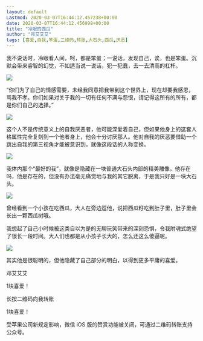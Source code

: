 ```yaml
---
layout: default
Lastmod: 2020-03-07T16:44:12.457238+00:00
date: 2020-03-07T16:44:12.456998+00:00
title: "冷眼的西瓜"
author: "邓艾艾艾"
tags: [喜爱,自我,笨蛋,二维码,转账,大石头,西瓜,厌恶]
---
```


我不说话时，冷眼看人间，呵，都是笨蛋；一说话，发现自己，诶，也是笨蛋。沉默会带来睿智的幻觉，不如适当说一说话，犯一犯蠢，去一去清高的杠杆。  

![](https://images.weserv.nl/?url=https%3A//mmbiz.qpic.cn/sz_mmbiz_png/ibMicKzGQHIbI7bhffmAwlLHNARpic0H27rJjHTH5XzGOpaOxREfdWPzc4kLnZCy0DlOZCRiaFBWqwCoJ7WibfTJP0g/640%3Fwx_fmt%3Dpng)

“你们为了自己的情感需要，未经我同意把我带到这个世界上，现在却要我感恩，骂我不孝。你们如果对关于我的一切有任何不满与怨恨，请记得这所有的所有，都是你们自己的选择。”

![](https://images.weserv.nl/?url=https%3A//mmbiz.qpic.cn/sz_mmbiz_png/ibMicKzGQHIbI7bhffmAwlLHNARpic0H27rJjHTH5XzGOpaOxREfdWPzc4kLnZCy0DlOZCRiaFBWqwCoJ7WibfTJP0g/640%3Fwx_fmt%3Dpng)

这个人不是传统意义上的自我厌恶者，他可能深爱着自己，但如果他身上的这套人格属性完全复刻到一个他者身上，他会十分讨厌那人。他对自我的厌恶要借助一个跳出自我的第三视角才能被意识到，就像这段话的人称变换。  

![](https://images.weserv.nl/?url=https%3A//mmbiz.qpic.cn/sz_mmbiz_png/ibMicKzGQHIbI7bhffmAwlLHNARpic0H27rJjHTH5XzGOpaOxREfdWPzc4kLnZCy0DlOZCRiaFBWqwCoJ7WibfTJP0g/640%3Fwx_fmt%3Dpng)

我体内那个“最好的我”，就像是隐藏在一块普通大石头内部的精美雕像，他存在吗，他是存在的，但没有办法毫无痛觉地与我的其它脱离，于是我只好是一块大石头。  

![](https://images.weserv.nl/?url=https%3A//mmbiz.qpic.cn/sz_mmbiz_png/ibMicKzGQHIbI7bhffmAwlLHNARpic0H27rJjHTH5XzGOpaOxREfdWPzc4kLnZCy0DlOZCRiaFBWqwCoJ7WibfTJP0g/640%3Fwx_fmt%3Dpng)

曾经看到一个小孩在吃西瓜，大人在旁边逗他，说把西瓜籽吃到肚子里，肚子里会长出一颗西瓜树哦。  

我想起了自己小时候被这类自以为是的无聊玩笑带来的深刻恐惧，令我附魂式绝望了很长一段时间。大人们也都是从小孩子长大的，怎么还这么傻逼呢。

![](https://images.weserv.nl/?url=https%3A//mmbiz.qpic.cn/sz_mmbiz_png/ibMicKzGQHIbI7bhffmAwlLHNARpic0H27rJjHTH5XzGOpaOxREfdWPzc4kLnZCy0DlOZCRiaFBWqwCoJ7WibfTJP0g/640%3Fwx_fmt%3Dpng)

其实他是很聪明的，但他隐藏了自己部分的明白，以得到更多平庸的喜爱。  

邓艾艾艾

1块喜爱！

长按二维码向我转账

1块喜爱！

受苹果公司新规定影响，微信 iOS 版的赞赏功能被关闭，可通过二维码转账支持公众号。

